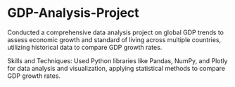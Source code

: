 # GDP-Analysis-Project

Conducted a comprehensive data analysis project on global GDP trends to assess economic growth and standard of living across multiple countries, utilizing historical data to compare GDP growth rates.

Skills and Techniques: Used Python libraries like Pandas, NumPy, and Plotly for data analysis and visualization,
applying statistical methods to compare GDP growth rates.

